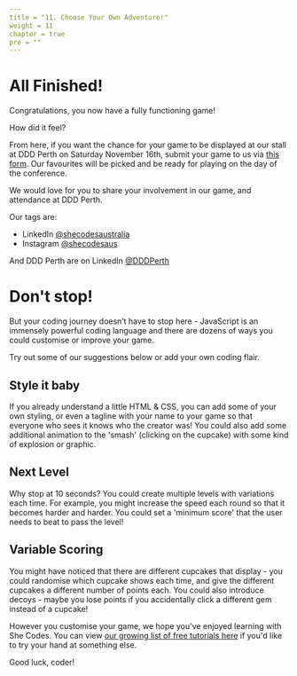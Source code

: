 ```yaml
---
title = "11. Choose Your Own Adventure!"
weight = 11
chapter = true
pre = ""
---
```


# All Finished!

Congratulations, you now have a fully functioning game!

How did it feel?

From here, if you want the chance for your game to be displayed at our stall at DDD Perth on Saturday November 16th, submit your game to us via [this form](https://shecodes.activehosted.com/f/37). Our favourites will be picked and be ready for playing on the day of the conference.

We would love for you to share your involvement in our game, and attendance at DDD Perth.

Our tags are:

-   LinkedIn [@shecodesaustralia](https://www.linkedin.com/company/shecodesaustralia/)
-   Instagram [@shecodesaus](https://www.instagram.com/shecodesaus/)

And DDD Perth are on LinkedIn [@DDDPerth](https://www.linkedin.com/company/ddd-perth)

# Don't stop!

But your coding journey doesn’t have to stop here - JavaScript is an immensely powerful coding language and there are dozens of ways you could customise or improve your game.

Try out some of our suggestions below or add your own coding flair.

## Style it baby

If you already understand a little HTML & CSS, you can add some of your own styling, or even a tagline with your name to your game so that everyone who sees it knows who the creator was! You could also add some additional animation to the 'smash' (clicking on the cupcake) with some kind of explosion or graphic.

## Next Level

Why stop at 10 seconds? You could create multiple levels with variations each time. For example, you might increase the speed each round so that it becomes harder and harder. You could set a 'minimum score' that the user needs to beat to pass the level!

## Variable Scoring

You might have noticed that there are different cupcakes that display - you could randomise which cupcake shows each time, and give the different cupcakes a different number of points each. You could also introduce decoys - maybe you lose points if you accidentally click a different gem instead of a cupcake!

However you customise your game, we hope you've enjoyed learning with She Codes. You can view [our growing list of free tutorials here](https://shecodes.com.au/tutorials) if you'd like to try your hand at something else.

Good luck, coder!
